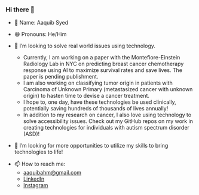 ### Hi there 👋

<!--
**Aaquib111/Aaquib111** is a ✨ _special_ ✨ repository because its `README.md` (this file) appears on your GitHub profile. -->

- 🤗 Name: Aaquib Syed
- 😄 Pronouns: He/Him

- 🔭 I’m looking to solve real world issues using technology. 
  - Currently, I am working on a paper with the Montefiore-Einstein Radiology Lab in NYC on predicting breast cancer chemotherapy response using AI to maximize survival rates and     save lives. The paper is pending publishment.
  - I am also working on classifying tumor origin in patients with Carcinoma of Unknown Primary (metastasized cancer with unknown origin) to hasten time to devise a cancer             treatment.
  - I hope to, one day, have these technologies be used clinically, potentially saving hundreds of thousands of lives annually!
  - In addition to my research on cancer, I also love using technology to solve accessibility issues. Check out my GitHub repos on my work in creating technologies for individuals     with autism spectrum disorder (ASD)!
<!--- 🌱 I’m currently learning more on deep learning using CNNs to web design using React and Djag-->

- 🤔 I’m looking for more opportunities to utilize my skills to bring technologies to life!
<!--- 💬 Ask me about ... -->
- 📫 How to reach me: 
  - aaquibahm@gmail.com
  - [LinkedIn](https://www.linkedin.com/in/aaquib-syed-50b0b9167/)
  - [Instagram](https://www.instagram.com/theactualaaquib/?hl=en)

<!--- ⚡ Fun fact: -->


